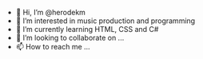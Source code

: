 - 👋 Hi, I’m @herodekm
- 👀 I’m interested in music production and programming
- 🌱 I’m currently learning HTML, CSS and C#
- 💞️ I’m looking to collaborate on ...
- 📫 How to reach me ...

<!---
herodekm/herodekm is a ✨ special ✨ repository because its `README.md` (this file) appears on your GitHub profile.
You can click the Preview link to take a look at your changes.
--->
